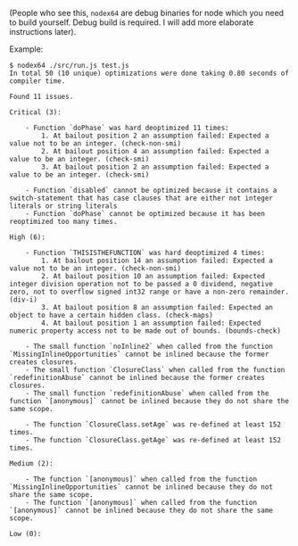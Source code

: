 (People who see this, `nodex64` are debug binaries for node which you need to build yourself. Debug build is required. I will add more elaborate instructions later).

Example:

    $ nodex64 ./src/run.js test.js
    In total 50 (10 unique) optimizations were done taking 0.80 seconds of compiler time.

    Found 11 issues.

    Critical (3):

        - Function `doPhase` was hard deoptimized 11 times:
            1. At bailout position 2 an assumption failed: Expected a value not to be an integer. (check-non-smi)
            2. At bailout position 4 an assumption failed: Expected a value to be an integer. (check-smi)
            3. At bailout position 2 an assumption failed: Expected a value to be an integer. (check-smi)

        - Function `disabled` cannot be optimized because it contains a switch-statement that has case clauses that are either not integer literals or string literals
        - Function `doPhase` cannot be optimized because it has been reoptimized too many times.

    High (6):

        - Function `THISISTHEFUNCTION` was hard deoptimized 4 times:
            1. At bailout position 14 an assumption failed: Expected a value not to be an integer. (check-non-smi)
            2. At bailout position 10 an assumption failed: Expected integer division operation not to be passed a 0 dividend, negative zero, not to overflow signed int32 range or have a non-zero remainder. (div-i)
            3. At bailout position 8 an assumption failed: Expected an object to have a certain hidden class. (check-maps)
            4. At bailout position 1 an assumption failed: Expected numeric property access not to be made out of bounds. (bounds-check)

        - The small function `noInline2` when called from the function `MissingInlineOpportunities` cannot be inlined because the former creates closures.
        - The small function `ClosureClass` when called from the function `redefinitionAbuse` cannot be inlined because the former creates closures.
        - The small function `redefinitionAbuse` when called from the function `[anonymous]` cannot be inlined because they do not share the same scope.

        - The function `ClosureClass.setAge` was re-defined at least 152 times.
        - The function `ClosureClass.getAge` was re-defined at least 152 times.

    Medium (2):

        - The function `[anonymous]` when called from the function `MissingInlineOpportunities` cannot be inlined because they do not share the same scope.
        - The function `[anonymous]` when called from the function `[anonymous]` cannot be inlined because they do not share the same scope.

    Low (0):




